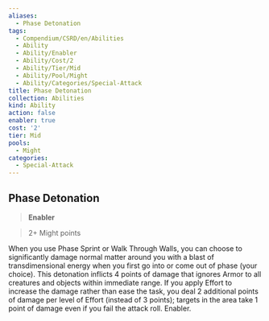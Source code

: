 ```yaml
---
aliases:
  - Phase Detonation
tags:
  - Compendium/CSRD/en/Abilities
  - Ability
  - Ability/Enabler
  - Ability/Cost/2
  - Ability/Tier/Mid
  - Ability/Pool/Might
  - Ability/Categories/Special-Attack
title: Phase Detonation
collection: Abilities
kind: Ability
action: false
enabler: true
cost: '2'
tier: Mid
pools:
  - Might
categories:
  - Special-Attack
---
```

## Phase Detonation    
>**Enabler**    
>2+ Might points  
    
When you use Phase Sprint or Walk Through Walls, you can choose to significantly damage normal matter around you with a blast of transdimensional energy when you first go into or come out of phase (your choice). This detonation inflicts 4 points of damage that ignores Armor to all creatures and objects within immediate range. If you apply Effort to increase the damage rather than ease the task, you deal 2 additional points of damage per level of Effort (instead of 3 points); targets in the area take 1 point of damage even if you fail the attack roll. Enabler.